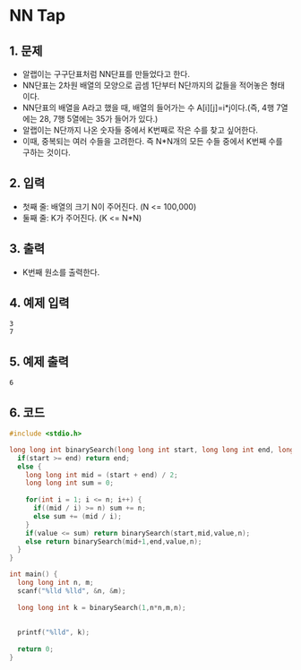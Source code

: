 # NN Tap #

## 1. 문제
- 알랩이는 구구단표처럼 NN단표를 만들었다고 한다.
- NN단표는 2차원 배열의 모양으로 곱셈 1단부터 N단까지의 값들을 적어놓은 형태이다.
- NN단표의 배열을 A라고 했을 때, 배열의 들어가는 수 A[i][j]=i*j이다.(즉, 4행 7열에는 28, 7행 5열에는 35가 들어가 있다.)
- 알랩이는 N단까지 나온 숫자들 중에서 K번째로 작은 수를 찾고 싶어한다.
- 이때, 중복되는 여러 수들을 고려한다. 즉 N*N개의 모든 수들 중에서 K번째 수를 구하는 것이다.  

## 2. 입력
- 첫째 줄: 배열의 크기 N이 주어진다. (N <= 100,000)
- 둘째 줄: K가 주어진다. (K <= N*N)

## 3. 출력
- K번째 원소를 출력한다.

## 4. 예제 입력
```
3
7
```

## 5. 예제 출력
```
6
```

## 6. 코드

```c++
#include <stdio.h>

long long int binarySearch(long long int start, long long int end, long long int value, long long int n) {
  if(start >= end) return end;
  else {
    long long int mid = (start + end) / 2;
    long long int sum = 0;
    
    for(int i = 1; i <= n; i++) {
      if((mid / i) >= n) sum += n;
      else sum += (mid / i);
    }
    if(value <= sum) return binarySearch(start,mid,value,n);
    else return binarySearch(mid+1,end,value,n);
  }
}

int main() {
  long long int n, m;
  scanf("%lld %lld", &n, &m);
  
  long long int k = binarySearch(1,n*n,m,n);
  
  
  printf("%lld", k);
  
  return 0;
}
```
